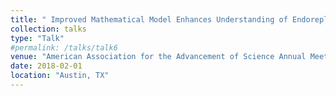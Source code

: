 ```yaml
---
title: " Improved Mathematical Model Enhances Understanding of Endoreplication in Arabidopsis Trichomes with 4D Visualization "
collection: talks
type: "Talk"
#permalink: /talks/talk6
venue: "American Association for the Advancement of Science Annual Meeting 2018"
date: 2018-02-01
location: "Austin, TX"
---
```

